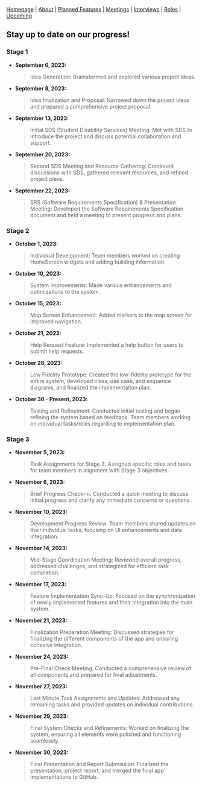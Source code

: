 [Homepage](index.md) | [About](about.md) | [Planned Features](features.md) | [Meetings](meetings.md) | [Interviews](interviews.md) | [Roles](roles.md) | [Upcoming](upcoming.md)

## Stay up to date on our progress!

### Stage 1
- **September 6, 2023:**
  > Idea Generation: Brainstormed and explored various project ideas.

- **September 8, 2023:**
  > Idea finalization and Proposal: Narrowed down the project ideas and prepared a comprehensive project proposal.

- **September 13, 2023:**
  > Initial SDS (Student Disability Services) Meeting: Met with SDS to introduce the project and discuss potential collaboration and support.

- **September 20, 2023:**
  > Second SDS Meeting and Resource Gathering: Continued discussions with SDS, gathered relevant resources, and refined project plans.

- **September 22, 2023:**
  > SRS (Software Requirements Specification) & Presentation Meeting: Developed the Software Requirements Specification document and held a meeting to present progress and plans.

### Stage 2
- **October 1, 2023:**
  > Individual Development: Team members worked on creating HomeScreen widgets and adding building information.

- **October 10, 2023:**
  > System Improvements: Made various enhancements and optimizations to the system.
  
- **October 15, 2023:**
  > Map Screen Enhancement: Added markers to the map screen for improved navigation.

- **October 21, 2023:**
  > Help Request Feature: Implemented a help button for users to submit help requests.
  
- **October 28, 2023:**
  > Low Fidelity Prototype: Created the low-fidelity prototype for the entire system, developed class, use case, and sequence diagrams, and finalized the implementation plan.

- **October 30 - Present, 2023:**
  > Testing and Refinement: Conducted initial testing and began refining the system based on feedback. Team members working on individual tasks/roles regarding to implementation plan.

### Stage 3
- **November 5, 2023:**
  > Task Assignments for Stage 3: Assigned specific roles and tasks for team members in alignment with Stage 3 objectives.

- **November 6, 2023:**
  > Brief Progress Check-in: Conducted a quick meeting to discuss initial progress and clarify any immediate concerns or questions.

- **November 10, 2023:**
  > Development Progress Review: Team members shared updates on their individual tasks, focusing on UI enhancements and data integration.

- **November 14, 2023:**
  > Mid-Stage Coordination Meeting: Reviewed overall progress, addressed challenges, and strategized for efficient task completion.

- **November 17, 2023:**
  > Feature Implementation Sync-Up: Focused on the synchronization of newly implemented features and their integration into the main system.

- **November 21, 2023:**
  > Finalization Preparation Meeting: Discussed strategies for finalizing the different components of the app and ensuring cohesive integration.

- **November 24, 2023:**
  > Pre-Final Check Meeting: Conducted a comprehensive review of all components and prepared for final adjustments.

- **November 27, 2023:**
  > Last Minute Task Assignments and Updates: Addressed any remaining tasks and provided updates on individual contributions.

- **November 29, 2023:**
  > Final System Checks and Refinements: Worked on finalizing the system, ensuring all elements were polished and functioning seamlessly.

- **November 30, 2023:**
  > Final Presentation and Report Submission: Finalized the presentation, project report, and merged the final app implementations to GitHub.
